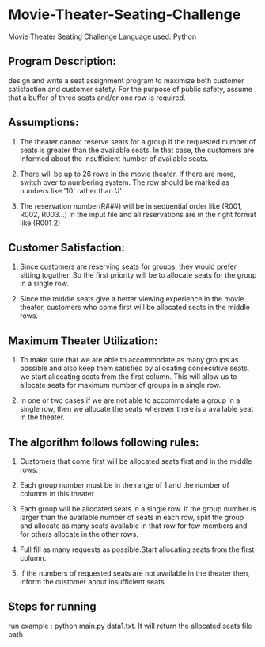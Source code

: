 # Movie-Theater-Seating-Challenge
Movie Theater Seating Challenge
Language used: Python

## Program Description:

design and write a seat assignment program to maximize both customer satisfaction and customer safety. For the purpose of public safety, assume that a buffer of three seats and/or one row is required.

## Assumptions:

1. The theater cannot reserve seats for a group if the requested number of seats is greater than the available seats. In that case, the customers are informed about the insufficient number of available seats.

2. There will be up to 26 rows in the movie theater. If there are more, switch over to numbering system. The row should be marked as numbers like '10' rather than 'J'

3. The reservation number(R###) will be in sequential order like (R001, R002, R003...) in the input file and all reservations are in the right format like (R001 2)

## Customer Satisfaction:

1. Since customers are reserving seats for groups, they would prefer sitting togather. So the first priority will be to allocate seats for the group in a single row.

2. Since the middle seats give a better viewing experience in the movie theater, customers who come first will be allocated seats in the middle rows.

## Maximum Theater Utilization:

1. To make sure that we are able to accommodate as many groups as possible and also keep them satisfied by allocating consecutive seats, we start allocating seats from the first column. This will allow us to allocate seats for maximum number of groups in a single row.

2. In one or two cases if we are not able to accommodate a group in a single row, then we allocate the seats wherever there is a available seat in the theater.

## The algorithm follows following rules:

1. Customers that come first will be allocated seats first and in the middle rows.

2. Each group number must be in the range of 1 and the number of columns in this theater

3. Each group will be allocated seats in a single row. If the group number is larger than the available number of seats in each row, split the group and allocate as many seats available in that row for few members and for others allocate in the other rows.

4. Full fill as many requests as possible.Start allocating seats from the first column.

5. If the numbers of requested seats are not available in the theater then, inform the customer about insufficient seats.


## Steps for running

run example : python main.py data1.txt. It will return the allocated seats file path
